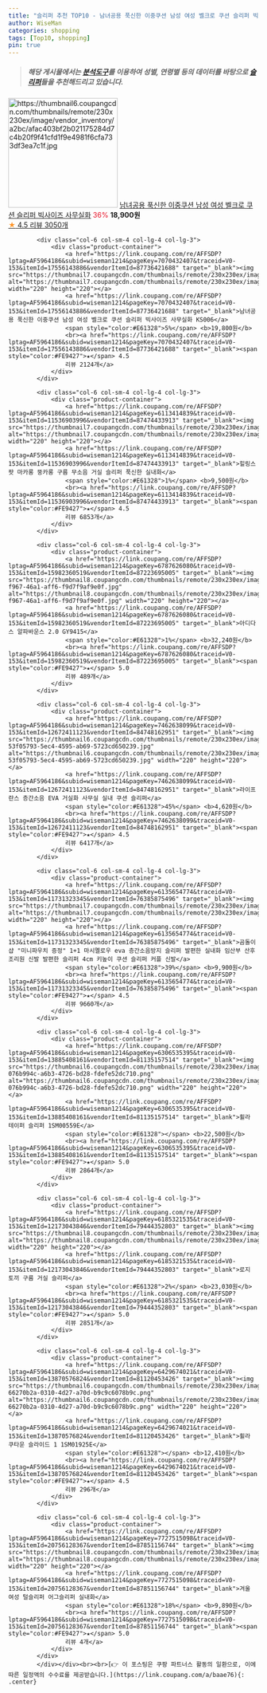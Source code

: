 ```yaml
---
title: "슬리퍼 추천 TOP10 - 남녀공용 푹신한 이중쿠션 남성 여성 벨크로 쿠션 슬리퍼 빅사이즈 사무실화"
author: WiseMan
categories: shopping
tags: [Top10, shopping]
pin: true
---
```


> ##### 해당 게시물에서는 [**분석도구**](https://itemscout.io/)를 이용하여 **성별**, **연령별** 등의 데이터를 바탕으로 [**슬리퍼**](https://link.coupang.com/a/baae76)들을 추천해드리고 있습니다.
<div class="container"><div class="row">
            <div class="col-6 col-sm-4 col-lg-4 col-lg-3">
                <div class="product-container">
                    <a href="https://link.coupang.com/re/AFFSDP?lptag=AF5964186&subid=wiseman1214&pageKey=6539343460&traceid=V0-153&itemId=14553255718&vendorItemId=81796738971" target="_blank"><img src="https://thumbnail6.coupangcdn.com/thumbnails/remote/230x230ex/image/vendor_inventory/a2bc/afac403bf2b021175284d7c4b20f9f41cfd1f9e4981f6cfa733df3ea7c1f.jpg" alt="https://thumbnail6.coupangcdn.com/thumbnails/remote/230x230ex/image/vendor_inventory/a2bc/afac403bf2b021175284d7c4b20f9f41cfd1f9e4981f6cfa733df3ea7c1f.jpg" width="220" height="220"></a>
                    <a href="https://link.coupang.com/re/AFFSDP?lptag=AF5964186&subid=wiseman1214&pageKey=6539343460&traceid=V0-153&itemId=14553255718&vendorItemId=81796738971" target="_blank">남녀공용 푹신한 이중쿠션 남성 여성 벨크로 쿠션 슬리퍼 빅사이즈 사무실화</a>
                    <span style="color:#E61328">36%</span> <b>18,900원</b>
                    <br><a href="https://link.coupang.com/re/AFFSDP?lptag=AF5964186&subid=wiseman1214&pageKey=6539343460&traceid=V0-153&itemId=14553255718&vendorItemId=81796738971" target="_blank"><span style="color:#FE9427">★</span> 4.5
                    리뷰 3050개</a>
                </div>
            </div>
            
            <div class="col-6 col-sm-4 col-lg-4 col-lg-3">
                <div class="product-container">
                    <a href="https://link.coupang.com/re/AFFSDP?lptag=AF5964186&subid=wiseman1214&pageKey=7070432407&traceid=V0-153&itemId=17556143886&vendorItemId=87736421688" target="_blank"><img src="https://thumbnail7.coupangcdn.com/thumbnails/remote/230x230ex/image/vendor_inventory/35b2/484c05a9ab5b010e0c672f08267eec87aeaace87021b188292d33df47f08.jpg" alt="https://thumbnail7.coupangcdn.com/thumbnails/remote/230x230ex/image/vendor_inventory/35b2/484c05a9ab5b010e0c672f08267eec87aeaace87021b188292d33df47f08.jpg" width="220" height="220"></a>
                    <a href="https://link.coupang.com/re/AFFSDP?lptag=AF5964186&subid=wiseman1214&pageKey=7070432407&traceid=V0-153&itemId=17556143886&vendorItemId=87736421688" target="_blank">남녀공용 푹신한 이중쿠션 남성 여성 벨크로 쿠션 슬리퍼 빅사이즈 사무실화 KS006</a>
                    <span style="color:#E61328">5%</span> <b>19,800원</b>
                    <br><a href="https://link.coupang.com/re/AFFSDP?lptag=AF5964186&subid=wiseman1214&pageKey=7070432407&traceid=V0-153&itemId=17556143886&vendorItemId=87736421688" target="_blank"><span style="color:#FE9427">★</span> 4.5
                    리뷰 2124개</a>
                </div>
            </div>
            
            <div class="col-6 col-sm-4 col-lg-4 col-lg-3">
                <div class="product-container">
                    <a href="https://link.coupang.com/re/AFFSDP?lptag=AF5964186&subid=wiseman1214&pageKey=6113414839&traceid=V0-153&itemId=11536903996&vendorItemId=87474433913" target="_blank"><img src="https://thumbnail7.coupangcdn.com/thumbnails/remote/230x230ex/image/vendor_inventory/bae2/f8d5e436f667414460e1cee962017e3be5b415cb9229ec9b4d51d50f3ebc.jpeg" alt="https://thumbnail7.coupangcdn.com/thumbnails/remote/230x230ex/image/vendor_inventory/bae2/f8d5e436f667414460e1cee962017e3be5b415cb9229ec9b4d51d50f3ebc.jpeg" width="220" height="220"></a>
                    <a href="https://link.coupang.com/re/AFFSDP?lptag=AF5964186&subid=wiseman1214&pageKey=6113414839&traceid=V0-153&itemId=11536903996&vendorItemId=87474433913" target="_blank">힐링스팟 마카롱 뚱카롱 구름 무소음 거실 슬리퍼 푹신한 실내화</a>
                    <span style="color:#E61328">1%</span> <b>9,500원</b>
                    <br><a href="https://link.coupang.com/re/AFFSDP?lptag=AF5964186&subid=wiseman1214&pageKey=6113414839&traceid=V0-153&itemId=11536903996&vendorItemId=87474433913" target="_blank"><span style="color:#FE9427">★</span> 4.5
                    리뷰 6853개</a>
                </div>
            </div>
            
            <div class="col-6 col-sm-4 col-lg-4 col-lg-3">
                <div class="product-container">
                    <a href="https://link.coupang.com/re/AFFSDP?lptag=AF5964186&subid=wiseman1214&pageKey=6787626080&traceid=V0-153&itemId=15982360519&vendorItemId=87223695005" target="_blank"><img src="https://thumbnail8.coupangcdn.com/thumbnails/remote/230x230ex/image/retail/images/2023/09/18/11/4/47e1741d-f967-46a1-aff6-f9d7f9af9e0f.jpg" alt="https://thumbnail8.coupangcdn.com/thumbnails/remote/230x230ex/image/retail/images/2023/09/18/11/4/47e1741d-f967-46a1-aff6-f9d7f9af9e0f.jpg" width="220" height="220"></a>
                    <a href="https://link.coupang.com/re/AFFSDP?lptag=AF5964186&subid=wiseman1214&pageKey=6787626080&traceid=V0-153&itemId=15982360519&vendorItemId=87223695005" target="_blank">아디다스 알파바운스 2.0 GY9415</a>
                    <span style="color:#E61328">1%</span> <b>32,240원</b>
                    <br><a href="https://link.coupang.com/re/AFFSDP?lptag=AF5964186&subid=wiseman1214&pageKey=6787626080&traceid=V0-153&itemId=15982360519&vendorItemId=87223695005" target="_blank"><span style="color:#FE9427">★</span> 5.0
                    리뷰 489개</a>
                </div>
            </div>
            
            <div class="col-6 col-sm-4 col-lg-4 col-lg-3">
                <div class="product-container">
                    <a href="https://link.coupang.com/re/AFFSDP?lptag=AF5964186&subid=wiseman1214&pageKey=7462638099&traceid=V0-153&itemId=12672411123&vendorItemId=84748162951" target="_blank"><img src="https://thumbnail6.coupangcdn.com/thumbnails/remote/230x230ex/image/retail/images/492849998718527-53f05793-5ec4-4595-ab69-5723cd650239.jpg" alt="https://thumbnail6.coupangcdn.com/thumbnails/remote/230x230ex/image/retail/images/492849998718527-53f05793-5ec4-4595-ab69-5723cd650239.jpg" width="220" height="220"></a>
                    <a href="https://link.coupang.com/re/AFFSDP?lptag=AF5964186&subid=wiseman1214&pageKey=7462638099&traceid=V0-153&itemId=12672411123&vendorItemId=84748162951" target="_blank">라이프란스 층간소음 EVA 거실화 사무실 실내 쿠션 슬리퍼</a>
                    <span style="color:#E61328">45%</span> <b>4,620원</b>
                    <br><a href="https://link.coupang.com/re/AFFSDP?lptag=AF5964186&subid=wiseman1214&pageKey=7462638099&traceid=V0-153&itemId=12672411123&vendorItemId=84748162951" target="_blank"><span style="color:#FE9427">★</span> 4.5
                    리뷰 6417개</a>
                </div>
            </div>
            
            <div class="col-6 col-sm-4 col-lg-4 col-lg-3">
                <div class="product-container">
                    <a href="https://link.coupang.com/re/AFFSDP?lptag=AF5964186&subid=wiseman1214&pageKey=6135654774&traceid=V0-153&itemId=11731323345&vendorItemId=76385875496" target="_blank"><img src="https://thumbnail7.coupangcdn.com/thumbnails/remote/230x230ex/image/vendor_inventory/74a7/1531718f549009433409cfbeba24bd3977d92e32f29afc245719c95239db.jpg" alt="https://thumbnail7.coupangcdn.com/thumbnails/remote/230x230ex/image/vendor_inventory/74a7/1531718f549009433409cfbeba24bd3977d92e32f29afc245719c95239db.jpg" width="220" height="220"></a>
                    <a href="https://link.coupang.com/re/AFFSDP?lptag=AF5964186&subid=wiseman1214&pageKey=6135654774&traceid=V0-153&itemId=11731323345&vendorItemId=76385875496" target="_blank">곰돌이샵 "미니파우치 증정" 1+1 마시멜로우 eva 층간소음방지 슬리퍼 발편한 실내화 임산부 산후조리원 신발 발편한 슬리퍼 4cm 키높이 쿠션 슬리퍼 커플 신발</a>
                    <span style="color:#E61328">39%</span> <b>9,900원</b>
                    <br><a href="https://link.coupang.com/re/AFFSDP?lptag=AF5964186&subid=wiseman1214&pageKey=6135654774&traceid=V0-153&itemId=11731323345&vendorItemId=76385875496" target="_blank"><span style="color:#FE9427">★</span> 4.5
                    리뷰 9660개</a>
                </div>
            </div>
            
            <div class="col-6 col-sm-4 col-lg-4 col-lg-3">
                <div class="product-container">
                    <a href="https://link.coupang.com/re/AFFSDP?lptag=AF5964186&subid=wiseman1214&pageKey=6306535395&traceid=V0-153&itemId=13885408161&vendorItemId=81135157514" target="_blank"><img src="https://thumbnail6.coupangcdn.com/thumbnails/remote/230x230ex/image/retail/images/2813192636576051-076b994c-a6b3-4726-bd28-fdefe52dc710.png" alt="https://thumbnail6.coupangcdn.com/thumbnails/remote/230x230ex/image/retail/images/2813192636576051-076b994c-a6b3-4726-bd28-fdefe52dc710.png" width="220" height="220"></a>
                    <a href="https://link.coupang.com/re/AFFSDP?lptag=AF5964186&subid=wiseman1214&pageKey=6306535395&traceid=V0-153&itemId=13885408161&vendorItemId=81135157514" target="_blank">휠라 테이퍼 슬리퍼 1SM00559E</a>
                    <span style="color:#E61328"></span> <b>22,500원</b>
                    <br><a href="https://link.coupang.com/re/AFFSDP?lptag=AF5964186&subid=wiseman1214&pageKey=6306535395&traceid=V0-153&itemId=13885408161&vendorItemId=81135157514" target="_blank"><span style="color:#FE9427">★</span> 5.0
                    리뷰 2864개</a>
                </div>
            </div>
            
            <div class="col-6 col-sm-4 col-lg-4 col-lg-3">
                <div class="product-container">
                    <a href="https://link.coupang.com/re/AFFSDP?lptag=AF5964186&subid=wiseman1214&pageKey=6185321535&traceid=V0-153&itemId=12173043846&vendorItemId=79444352803" target="_blank"><img src="https://thumbnail8.coupangcdn.com/thumbnails/remote/230x230ex/image/vendor_inventory/3889/7f8ad7ce71eb5b05d76c14b5d4667e4c08d5d7c5b2b00ce70f0f31dc386f.jpg" alt="https://thumbnail8.coupangcdn.com/thumbnails/remote/230x230ex/image/vendor_inventory/3889/7f8ad7ce71eb5b05d76c14b5d4667e4c08d5d7c5b2b00ce70f0f31dc386f.jpg" width="220" height="220"></a>
                    <a href="https://link.coupang.com/re/AFFSDP?lptag=AF5964186&subid=wiseman1214&pageKey=6185321535&traceid=V0-153&itemId=12173043846&vendorItemId=79444352803" target="_blank">로지 토끼 구름 거실 슬리퍼</a>
                    <span style="color:#E61328">2%</span> <b>23,030원</b>
                    <br><a href="https://link.coupang.com/re/AFFSDP?lptag=AF5964186&subid=wiseman1214&pageKey=6185321535&traceid=V0-153&itemId=12173043846&vendorItemId=79444352803" target="_blank"><span style="color:#FE9427">★</span> 5.0
                    리뷰 2851개</a>
                </div>
            </div>
            
            <div class="col-6 col-sm-4 col-lg-4 col-lg-3">
                <div class="product-container">
                    <a href="https://link.coupang.com/re/AFFSDP?lptag=AF5964186&subid=wiseman1214&pageKey=6429674021&traceid=V0-153&itemId=13870576824&vendorItemId=81120453426" target="_blank"><img src="https://thumbnail6.coupangcdn.com/thumbnails/remote/230x230ex/image/retail/images/1372641472840342-66270b2a-0310-4d27-a70d-b9c9c6078b9c.png" alt="https://thumbnail6.coupangcdn.com/thumbnails/remote/230x230ex/image/retail/images/1372641472840342-66270b2a-0310-4d27-a70d-b9c9c6078b9c.png" width="220" height="220"></a>
                    <a href="https://link.coupang.com/re/AFFSDP?lptag=AF5964186&subid=wiseman1214&pageKey=6429674021&traceid=V0-153&itemId=13870576824&vendorItemId=81120453426" target="_blank">휠라 쿠타운 슬라이드 1 1SM01925E</a>
                    <span style="color:#E61328"></span> <b>12,410원</b>
                    <br><a href="https://link.coupang.com/re/AFFSDP?lptag=AF5964186&subid=wiseman1214&pageKey=6429674021&traceid=V0-153&itemId=13870576824&vendorItemId=81120453426" target="_blank"><span style="color:#FE9427">★</span> 4.5
                    리뷰 296개</a>
                </div>
            </div>
            
            <div class="col-6 col-sm-4 col-lg-4 col-lg-3">
                <div class="product-container">
                    <a href="https://link.coupang.com/re/AFFSDP?lptag=AF5964186&subid=wiseman1214&pageKey=7727515098&traceid=V0-153&itemId=20756128367&vendorItemId=87851156744" target="_blank"><img src="https://thumbnail8.coupangcdn.com/thumbnails/remote/230x230ex/image/vendor_inventory/1390/338247f1740ad01cb0eaa07b09bba47e7eb70f17c0c7b0ea79a470c6c772.JPG" alt="https://thumbnail8.coupangcdn.com/thumbnails/remote/230x230ex/image/vendor_inventory/1390/338247f1740ad01cb0eaa07b09bba47e7eb70f17c0c7b0ea79a470c6c772.JPG" width="220" height="220"></a>
                    <a href="https://link.coupang.com/re/AFFSDP?lptag=AF5964186&subid=wiseman1214&pageKey=7727515098&traceid=V0-153&itemId=20756128367&vendorItemId=87851156744" target="_blank">겨울 여성 털슬리퍼 어그슬리퍼 실내화</a>
                    <span style="color:#E61328">18%</span> <b>9,890원</b>
                    <br><a href="https://link.coupang.com/re/AFFSDP?lptag=AF5964186&subid=wiseman1214&pageKey=7727515098&traceid=V0-153&itemId=20756128367&vendorItemId=87851156744" target="_blank"><span style="color:#FE9427">★</span> 5.0
                    리뷰 4개</a>
                </div>
            </div>
            </div></div><br><br>[👉 이 포스팅은 쿠팡 파트너스 활동의 일환으로, 이에 따른 일정액의 수수료를 제공받습니다.](https://link.coupang.com/a/baae76){: .center}